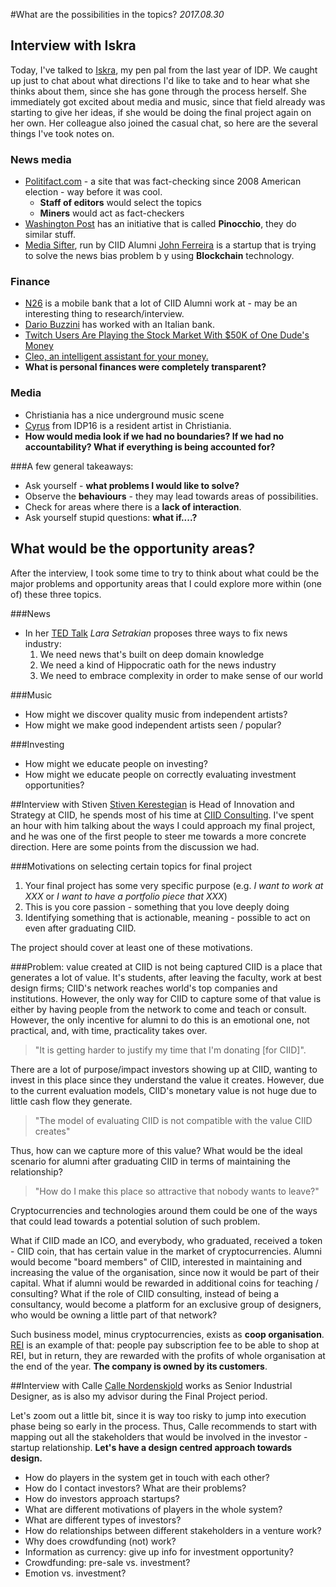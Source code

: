 #What are the possibilities in the topics?
*2017.08.30*

## Interview with Iskra
Today, I've talked to [Iskra](https://www.linkedin.com/in/iskra-u%C5%A1%C4%87umli%C4%87-a8529b42/), my pen pal from the last year of IDP. We caught up just to chat about what directions I'd like to take and to hear what she thinks about them, since she has gone through the process herself. She immediately got excited about media and music, since that field already was starting to give her ideas, if she would be doing the final project again on her own. Her colleague also joined the casual chat, so here are the several things I've took notes on.

### News media
* [Politifact.com](http://www.politifact.com/) - a site that was fact-checking since 2008 American election - way before it was cool.
	* **Staff of editors** would select the topics
	* **Miners** would act as fact-checkers
* [Washington Post](https://www.washingtonpost.com/news/fact-checker/?utm_term=.3dad8de10992) has an initiative that is called **Pinocchio**, they do similar stuff.
* [Media Sifter](http://www.mediasifter.co/), run by CIID Alumni [John Ferreira](https://www.linkedin.com/in/johnfwferreira) is a startup that is trying to solve the news bias problem b y using **Blockchain** technology.

### Finance

* [N26](https://next.n26.com/en-eu/) is a mobile bank that a lot of CIID Alumni work at - may be an interesting thing to research/interview.
* [Dario Buzzini](https://it.linkedin.com/in/dariobuzzini) has worked with an Italian bank.
* [Twitch Users Are Playing the Stock Market With $50K of One Dude's Money](http://gizmodo.com/twitch-users-are-playing-the-stock-market-with-50k-of-1795674617)
* [Cleo, an intelligent assistant for your money.](https://meetcleo.com/)
* **What is personal finances were completely transparent?**

### Media
* Christiania has a nice underground music scene
* [Cyrus](http://ciid.dk/education/portfolio/idp16/students/cyrus-kamath/) from IDP16 is a resident artist in Christiania.
* **How would media look if we had no boundaries? If we had no accountability? What if everything is being accounted for?**


###A few general takeaways:

* Ask yourself - **what problems I would like to solve?**
* Observe the **behaviours** - they may lead towards areas of possibilities.
* Check for areas where there is a **lack of interaction**.
* Ask yourself stupid questions: **what if....?**

## What would be the opportunity areas?
After the interview, I took some time to try to think about what could be the major problems and opportunity areas that I could explore more within (one of) these three topics.

###News
* In her [TED Talk](https://www.ted.com/talks/lara_setrakian_3_ways_to_fix_a_broken_news_industry#t-334505) *Lara Setrakian* proposes three ways to fix news industry:
	1. We need news that's built on deep domain knowledge
	2. We need a kind of Hippocratic oath for the news industry
	3. We need to embrace complexity in order to make sense of our world

###Music
* How might we discover quality music from independent artists?
* How might we make good independent artists seen / popular?

###Investing
* How might we educate people on investing?
* How might we educate people on correctly evaluating investment opportunities?

##Interview with Stiven
[Stiven Kerestegian](https://www.linkedin.com/in/stivenk/) is Head of Innovation and Strategy at CIID, he spends most of his time at [CIID Consulting](http://ciidconsulting.dk/). I've spent an hour with him talking about the ways I could approach my final project, and he was one of the first people to steer me towards a more concrete direction. Here are some points from the discussion we had.

###Motivations on selecting certain topics for final project
1. Your final project has some very specific purpose (e.g. *I want to work at XXX* or *I want to have a portfolio piece that XXX*)
2. This is you core passion - something that you love deeply doing
3. Identifying something that is actionable, meaning - possible to act on even after graduating CIID.

The project should cover at least one of these motivations.

###Problem: value created at CIID is not being captured
CIID is a place that generates a lot of value. It's students, after leaving the faculty, work at best design firms; CIID's network reaches world's top companies and institutions. However, the only way for CIID to capture some of that value is either by having people from the network to come and teach or consult. However, the only incentive for alumni to do this is an emotional one, not practical, and, with time, practicality takes over.

>"It is getting harder to justify my time that I'm donating [for CIID]".

There are a lot of purpose/impact investors showing up at CIID, wanting to invest in this place since they understand the value it creates. However, due to the current evaluation models, CIID's monetary value is not huge due to little cash flow they generate.

>"The model of evaluating CIID is not compatible with the value CIID creates"

Thus, how can we capture more of this value? What would be the ideal scenario for alumni after graduating CIID in terms of maintaining the relationship?

>"How do I make this place so attractive that nobody wants to leave?"

Cryptocurrencies and technologies around them could be one of the ways that could lead towards a potential solution of such problem. 

What if CIID made an ICO, and everybody, who graduated, received a token - CIID coin, that has certain value in the market of cryptocurrencies. Alumni would become "board members" of CIID, interested in maintaining and increasing the value of the organisation, since now it would be part of their capital. What if alumni would be rewarded in additional coins for teaching / consulting? What if the role of CIID consulting, instead of being a consultancy, would become a platform for an exclusive group of designers, who would be owning a little part of that network?

Such business model, minus cryptocurrencies, exists as **coop organisation**. [REI](https://www.rei.com/) is an example of that: people pay subscription fee to be able to shop at REI, but in return, they are rewarded with the profits of whole organisation at the end of the year. **The company is owned by its customers**.

##Interview with Calle
[Calle Nordenskjold](https://www.linkedin.com/in/nordenskjold/) works as Senior Industrial Designer, as is also my advisor during the Final Project period.

Let's zoom out a little bit, since it is way too risky to jump into execution phase being so early in the process. Thus, Calle recommends to start with mapping out all the stakeholders that would be involved in the investor - startup relationship. **Let's have a design centred approach towards design.**

* How do players in the system get in touch with each other?
* How do I contact investors? What are their problems?
* How do investors approach startups?
* What are different motivations of players in the whole system?
* What are different types of investors?
* How do relationships between different stakeholders in a venture work?
* Why does crowdfunding (not) work?
* Information as currency: give up info for investment opportunity?
* Crowdfunding: pre-sale vs. investment?
* Emotion vs. investment?